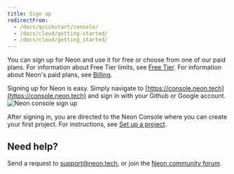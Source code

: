 ```yaml
---
title: Sign up
redirectFrom:
  - /docs/quickstart/console/
  - /docs/cloud/getting-started/
  - /docs/cloud/getting_started/
---
```


You can sign up for Neon and use it for free or choose from one of our paid plans. For information about Free Tier limits, see [Free Tier](/docs/introduction/technical-preview-free-tier). For information about Neon's paid plans, see [Billing](/docs/introduction/billing).

Signing up for Neon is easy. Simply navigate to [https://console.neon.tech](https://console.neon.tech) and sign in with your Github or Google account.
![Neon console sign up](/docs/get-started-with-neon/sign-in.png)

After signing in, you are directed to the Neon Console where you can create your first project. For instructions, see [Set up a project](/docs/get-started-with-neon/setting-up-a-project).

## Need help?

Send a request to [support@neon.tech](mailto:support@neon.tech), or join the [Neon community forum](https://community.neon.tech/).
